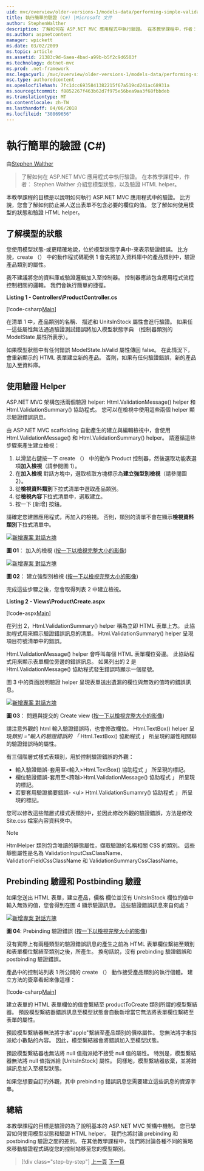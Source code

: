 ```yaml
---
uid: mvc/overview/older-versions-1/models-data/performing-simple-validation-cs
title: 執行簡單的驗證 (C#) |Microsoft 文件
author: StephenWalther
description: 了解如何在 ASP.NET MVC 應用程式中執行驗證。 在本教學課程中，作者： Stephen Walther 導入您模型狀態，以及驗證 HTML helper...
ms.author: aspnetcontent
manager: wpickett
ms.date: 03/02/2009
ms.topic: article
ms.assetid: 21383c9d-6aea-4bad-a99b-b5f2c9d6503f
ms.technology: dotnet-mvc
ms.prod: .net-framework
msc.legacyurl: /mvc/overview/older-versions-1/models-data/performing-simple-validation-cs
msc.type: authoredcontent
ms.openlocfilehash: 7fc1dcc6935841382215f67a519cd241ac68931a
ms.sourcegitcommit: f8852267f463b62d7f975e56bea9aa3f68fbbdeb
ms.translationtype: MT
ms.contentlocale: zh-TW
ms.lasthandoff: 04/06/2018
ms.locfileid: "30869656"
---
```

<a name="performing-simple-validation-c"></a>執行簡單的驗證 (C#)
====================
由[Stephen Walther](https://github.com/StephenWalther)

> 了解如何在 ASP.NET MVC 應用程式中執行驗證。 在本教學課程中，作者： Stephen Walther 介紹您模型狀態，以及驗證 HTML helper。


本教學課程的目標是以說明如何執行 ASP.NET MVC 應用程式中的驗證。 比方說，您會了解如何防止某人送出表單不包含必要的欄位的值。 您了解如何使用模型的狀態和驗證 HTML helper。

## <a name="understanding-model-state"></a>了解模型的狀態

您使用模型狀態-或更精確地說，位於模型狀態字典中-來表示驗證錯誤。 比方說，create （） 中的動作程式碼範例 1 會先將加入資料庫中的產品類別中，驗證產品類別的屬性。


我不建議將您的資料庫或驗證邏輯加入至控制器。 控制器應該包含應用程式流程控制相關的邏輯。 我們會執行簡單的捷徑。


**Listing 1 - Controllers\ProductController.cs**

[!code-csharp[Main](performing-simple-validation-cs/samples/sample1.cs)]

在清單 1 中，產品類別的名稱、 描述和 UnitsInStock 屬性會進行驗證。 如果任一這些屬性無法通過驗證測試錯誤將加入模型狀態字典 （控制器類別的 ModelState 屬性所表示）。

如果模型狀態中有任何錯誤 ModelState.IsValid 屬性傳回 false。 在此情況下，會重新顯示的 HTML 表單建立新的產品。 否則，如果有任何驗證錯誤，新的產品加入至資料庫。

## <a name="using-the-validation-helpers"></a>使用驗證 Helper

ASP.NET MVC 架構包括兩個驗證 helper: Html.ValidationMessage() helper 和 Html.ValidationSummary() 協助程式。 您可以在檢視中使用這些兩個 helper 顯示驗證錯誤訊息。

由 ASP.NET MVC scaffolding 自動產生的建立與編輯檢視中，會使用 Html.ValidationMessage() 和 Html.ValidationSummary() helper。 請遵循這些步驟來產生建立檢視：

1. 以滑鼠右鍵按一下 create （） 中的動作 Product 控制器，然後選取功能表選項**加入檢視**（請參閱圖 1）。
2. 在**加入檢視** 對話方塊中，選取核取方塊標示為**建立強型別檢視**（請參閱圖 2）。
3. 從**檢視資料類別**下拉式清單中選取產品類別。
4. 從**檢視內容**下拉式清單中，選取建立。
5. 按一下 [新增] 按鈕。


請確定您建置應用程式，再加入的檢視。 否則，類別的清單不會在顯示**檢視資料類別**下拉式清單中。


[![新增專案 對話方塊](performing-simple-validation-cs/_static/image1.jpg)](performing-simple-validation-cs/_static/image1.png)

**圖 01**： 加入的檢視 ([按一下以檢視完整大小的影像](performing-simple-validation-cs/_static/image2.png))


[![新增專案 對話方塊](performing-simple-validation-cs/_static/image2.jpg)](performing-simple-validation-cs/_static/image3.png)

**圖 02**： 建立強型別檢視 ([按一下以檢視完整大小的影像](performing-simple-validation-cs/_static/image4.png))


完成這些步驟之後，您會取得列表 2 中建立檢視。

**Listing 2 - Views\Product\Create.aspx**

[!code-aspx[Main](performing-simple-validation-cs/samples/sample2.aspx)]

在列出 2，Html.ValidationSummary() helper 稱為立即 HTML 表單上方。 此協助程式用來顯示驗證錯誤訊息的清單。 Html.ValidationSummary() helper 呈現項目符號清單中的錯誤。

Html.ValidationMessage() helper 會呼叫每個 HTML 表單欄位旁邊。 此協助程式用來顯示表單欄位旁邊的錯誤訊息。 如果列出的 2 是 Html.ValidationMessage() 協助程式發生錯誤時顯示一個星號。

圖 3 中的頁面說明驗證 helper 呈現表單送出遺漏的欄位與無效的值時的錯誤訊息。


[![新增專案 對話方塊](performing-simple-validation-cs/_static/image3.jpg)](performing-simple-validation-cs/_static/image5.png)

**圖 03**： 問題與提交的 Create view ([按一下以檢視完整大小的影像](performing-simple-validation-cs/_static/image6.png))


請注意外觀的 html 輸入驗證錯誤時，也會修改欄位。 Html.TextBox() helper 呈現*類別 ="輸入的驗證錯誤的 「* Html.TextBox() 協助程式 」 所呈現的屬性相關聯的驗證錯誤時的屬性。

有三個階層式樣式表類別，用於控制驗證錯誤的外觀：

- 輸入驗證錯誤-套用至&lt;輸入&gt;Html.TextBox() 協助程式 」 所呈現的標記。
- 欄位驗證錯誤-套用至&lt;跨越&gt;Html.ValidationMessage() 協助程式 」 所呈現的標記。
- 若要套用驗證摘要錯誤- &lt;ul&gt; Html.ValidationSumamry() 協助程式 」 所呈現的標記。

您可以修改這些階層式樣式表類別中，並因此修改外觀的驗證錯誤，方法是修改 Site.css 檔案內容資料夾中。

> [!NOTE] 
> 
> HtmlHelper 類別包含唯讀的靜態屬性，擷取驗證的名稱相關 CSS 的類別。 這些靜態屬性是名為 ValidationInputCssClassName、 ValidationFieldCssClassName 和 ValidationSummaryCssClassName。


## <a name="prebinding-validation-and-postbinding-validation"></a>Prebinding 驗證和 Postbinding 驗證

如果您送出 HTML 表單，建立產品，價格 欄位並沒有 UnitsInStock 欄位的值中輸入無效的值，您會得到在圖 4 顯示驗證訊息。 這些驗證錯誤訊息來自何處？


[![新增專案 對話方塊](performing-simple-validation-cs/_static/image4.jpg)](performing-simple-validation-cs/_static/image7.png)

**圖 04**: Prebinding 驗證錯誤 ([按一下以檢視完整大小的影像](performing-simple-validation-cs/_static/image8.png))


沒有實際上有兩種類型的驗證錯誤訊息的產生之前為 HTML 表單欄位繫結至類別和表單欄位繫結至類別之後，所產生。 換句話說，沒有 prebinding 驗證錯誤和 postbinding 驗證錯誤。

產品中的控制站列表 1 所公開的 create （） 動作接受產品類別的執行個體。 建立方法的簽章看起來像這樣：

[!code-csharp[Main](performing-simple-validation-cs/samples/sample3.cs)]

建立表單的 HTML 表單欄位的值會繫結至 productToCreate 類別所謂的模型繫結器。 預設模型繫結器錯誤訊息至模型狀態會自動新增當它無法將表單欄位繫結至表單的屬性。

預設模型繫結器無法將字串"apple"繫結至產品類別的價格屬性。 您無法將字串指派給小數點的內容。 因此，模型繫結器會將錯誤加入至模型狀態。

預設模型繫結器也無法將 null 值指派給不接受 null 值的屬性。 特別是，模型繫結器無法將 null 值指派給 [UnitsInStock] 屬性。 同樣地，模型繫結器放棄，並將錯誤訊息加入至模型狀態。

如果您想要自訂的外觀，其中 prebinding 錯誤訊息您需要建立這些訊息的資源字串。

## <a name="summary"></a>總結

本教學課程的目標是驗證的為了說明基本的 ASP.NET MVC 架構中機制。 您已學習如何使用模型狀態和驗證 HTML helper。 我們也將討論 prebinding 和 postbinding 驗證之間的差別。 在其他教學課程中，我們將討論各種不同的策略來移動驗證程式碼從您的控制站移至您的模型類別。

> [!div class="step-by-step"]
> [上一頁](displaying-a-table-of-database-data-cs.md)
> [下一頁](validating-with-the-idataerrorinfo-interface-cs.md)
